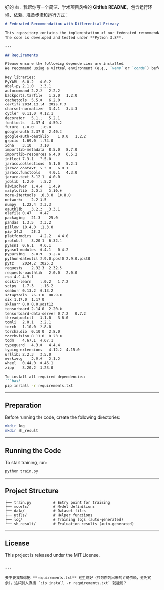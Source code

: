 好的 👍，我帮你写一个简洁、学术项目风格的 **GitHub README**，包含运行环境、依赖、准备步骤和运行方式：

````markdown
# Federated Recommendation with Differential Privacy

This repository contains the implementation of our federated recommendation model.  
The code is developed and tested under **Python 3.8**.

---

## Requirements

Please ensure the following dependencies are installed.  
We recommend using a virtual environment (e.g., `venv` or `conda`) before installation.

Key libraries:
PyYAML	6.0.2	6.0.2
absl-py	2.1.0	2.3.1
autocommand	2.2.2	2.2.2
backports.tarfile	1.2.0	1.2.0
cachetools	5.5.0	6.2.0
certifi	2024.12.14	2025.8.3
charset-normalizer	3.4.1	3.4.3
cycler	0.11.0	0.12.1
decorator	5.1.1	5.2.1
fonttools	4.37.4	4.59.2
future	1.0.0	1.0.0
google-auth	2.37.0	2.40.3
google-auth-oauthlib	1.0.0	1.2.2
grpcio	1.69.0	1.74.0
idna	3.10	3.10
importlib-metadata	8.5.0	8.7.0
importlib-resources	6.4.0	6.5.2
inflect	7.3.1	7.5.0
jaraco.collections	5.1.0	5.2.1
jaraco.context	5.3.0	6.0.1
jaraco.functools	4.0.1	4.3.0
jaraco.text	3.12.1	4.0.0
joblib	1.2.0	1.5.2
kiwisolver	1.4.4	1.4.9
matplotlib	3.5.3	3.10.6
more-itertools	10.3.0	10.8.0
networkx	2.2	3.5
numpy	1.22.4	2.3.3
oauthlib	3.2.2	3.3.1
olefile	0.47	0.47
packaging	21.3	25.0
pandas	1.3.5	2.3.2
pillow	10.4.0	11.3.0
pip	24.2	25.2
platformdirs	4.2.2	4.4.0
protobuf	3.20.1	6.32.1
pyasn1	0.6.1	0.6.1
pyasn1-modules	0.4.1	0.4.2
pyparsing	3.0.9	3.2.4
python-dateutil	2.9.0.post0	2.9.0.post0
pytz	2024.2	2025.2
requests	2.32.3	2.32.5
requests-oauthlib	2.0.0	2.0.0
rsa	4.9	4.9.1
scikit-learn	1.0.2	1.7.2
scipy	1.7.3	1.16.2
seaborn	0.13.2	0.13.2
setuptools	75.1.0	80.9.0
six	1.17.0	1.17.0
sklearn	0.0	0.0.post12
tensorboard	2.14.0	2.20.0
tensorboard-data-server	0.7.2	0.7.2
threadpoolctl	3.1.0	3.6.0
tomli	2.0.1	2.2.1
torch	1.10.0	2.8.0
torchaudio	0.10.0	2.8.0
torchvision	0.11.0	0.23.0
tqdm	4.67.1	4.67.1
typeguard	4.3.0	4.4.4
typing-extensions	4.12.2	4.15.0
urllib3	2.2.3	2.5.0
werkzeug	3.0.6	3.1.3
wheel	0.44.0	0.46.1
zipp	3.20.2	3.23.0

To install all required dependencies:
```bash
pip install -r requirements.txt
````

---

## Preparation

Before running the code, create the following directories:

```bash
mkdir log
mkdir sh_result
```

---

## Running the Code

To start training, run:

```bash
python train.py
```

---

## Project Structure

```
├── train.py          # Entry point for training
├── models/           # Model definitions
├── data/             # Dataset files
├── utils/            # Helper functions
├── log/              # Training logs (auto-generated)
└── sh_result/        # Evaluation results (auto-generated)
```

---

## License

This project is released under the MIT License.

```

---

要不要我帮你把 **requirements.txt** 也生成好（只列你列出来的关键依赖，避免冗余），这样别人直接 `pip install -r requirements.txt` 就能跑？
```

